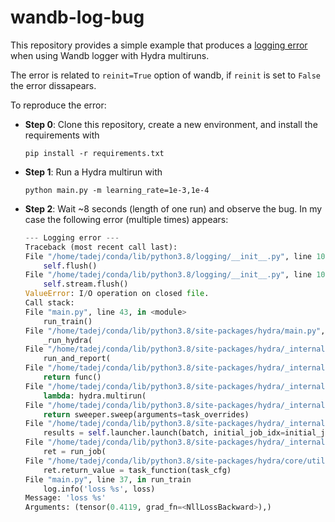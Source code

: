 # wandb-log-bug

This repository provides a simple example that produces a [logging error](https://github.com/wandb/client/issues/1314) when using Wandb logger with Hydra multiruns.

The error is related to `reinit=True` option of wandb, if `reinit` is set to `False` the error dissapears.

To reproduce the error:
- **Step 0**: Clone this repository, create a new environment, and install the requirements with
    ```
    pip install -r requirements.txt
    ```

- **Step 1**: Run a Hydra multirun with
    ```
    python main.py -m learning_rate=1e-3,1e-4
    ```

- **Step 2**: Wait ~8 seconds (length of one run) and observe the bug. In my case the following error (multiple times) appears:
    ```python
    --- Logging error ---
    Traceback (most recent call last):
    File "/home/tadej/conda/lib/python3.8/logging/__init__.py", line 1085, in emit
        self.flush()
    File "/home/tadej/conda/lib/python3.8/logging/__init__.py", line 1065, in flush
        self.stream.flush()
    ValueError: I/O operation on closed file.
    Call stack:
    File "main.py", line 43, in <module>
        run_train()
    File "/home/tadej/conda/lib/python3.8/site-packages/hydra/main.py", line 32, in decorated_main
        _run_hydra(
    File "/home/tadej/conda/lib/python3.8/site-packages/hydra/_internal/utils.py", line 354, in _run_hydra
        run_and_report(
    File "/home/tadej/conda/lib/python3.8/site-packages/hydra/_internal/utils.py", line 198, in run_and_report
        return func()
    File "/home/tadej/conda/lib/python3.8/site-packages/hydra/_internal/utils.py", line 355, in <lambda>
        lambda: hydra.multirun(
    File "/home/tadej/conda/lib/python3.8/site-packages/hydra/_internal/hydra.py", line 136, in multirun
        return sweeper.sweep(arguments=task_overrides)
    File "/home/tadej/conda/lib/python3.8/site-packages/hydra/_internal/core_plugins/basic_sweeper.py", line 154, in sweep
        results = self.launcher.launch(batch, initial_job_idx=initial_job_idx)
    File "/home/tadej/conda/lib/python3.8/site-packages/hydra/_internal/core_plugins/basic_launcher.py", line 76, in launch
        ret = run_job(
    File "/home/tadej/conda/lib/python3.8/site-packages/hydra/core/utils.py", line 125, in run_job
        ret.return_value = task_function(task_cfg)
    File "main.py", line 37, in run_train
        log.info('loss %s', loss)
    Message: 'loss %s'
    Arguments: (tensor(0.4119, grad_fn=<NllLossBackward>),)
    ```
